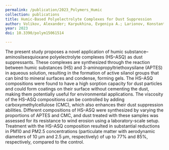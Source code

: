 ```yaml
---
permalink: /publication/2023_Polymers_Humic
collection: publications
title: Humic-Based Polyelectrolyte Complexes for Dust Suppression
author: Volikov, Alexander; Karpukhina, Evgeniya A.; Larionov, Konstantin S.; Kozlov, Daniil A.; Perminova, Irina V.
year: 2023
doi: 10.3390/polym15061514

---
```


The present study proposes a novel application of humic substance–aminosilsesquioxane polyelectrolyte complexes (HS–ASQ) as dust suppressants. These complexes are synthesized through the reaction between humic substances (HS) and 3-aminopropyltriethoxysilane (APTES) in aqueous solution, resulting in the formation of active silanol groups that can bind to mineral surfaces and condense, forming gels. The HS–ASQ compositions were found to have a high sorption capacity for dust particles and could form coatings on their surface without cementing the dust, making them potentially useful for environmental applications. The viscosity of the HS–ASQ compositions can be controlled by adding carboxymethylcellulose (CMC), which also enhances their dust suppression abilities. Different compositions of HS–ASQ were synthesized by varying the proportions of APTES and CMC, and dust treated with these samples was assessed for its resistance to wind erosion using a laboratory-scale setup. Treatment with the HS–ASQ composition resulted in substantial reductions in PM10 and PM2.5 concentrations (particulate matter with aerodynamic diameters of 10 µm and 2.5 µm, respectively) of up to 77\% and 85\%, respectively, compared to the control.
